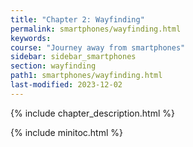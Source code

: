 ```yaml
---
title: "Chapter 2: Wayfinding"
permalink: smartphones/wayfinding.html
keywords:
course: "Journey away from smartphones"
sidebar: sidebar_smartphones
section: wayfinding
path1: smartphones/wayfinding.html
last-modified: 2023-12-02
---
```


{% include chapter_description.html %}

{% include minitoc.html %}
